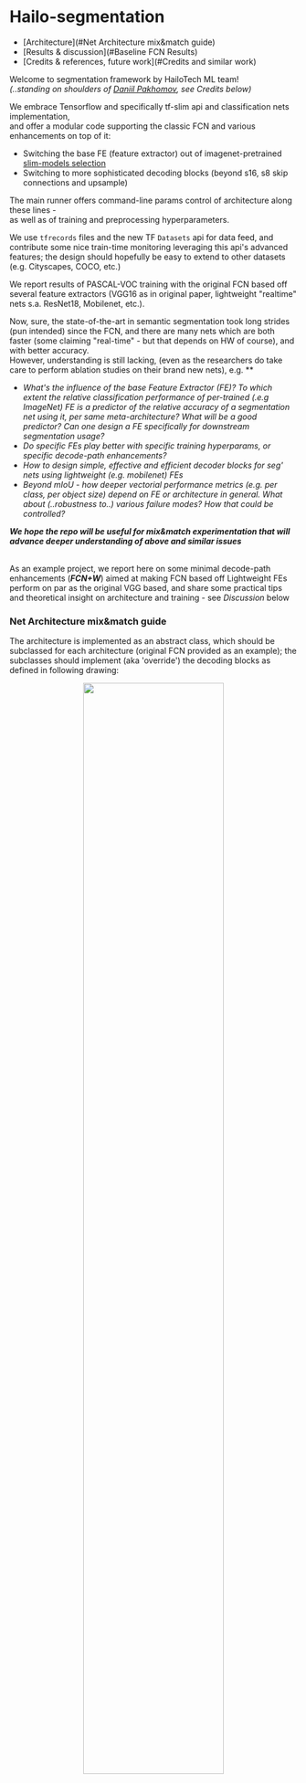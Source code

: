 # Hailo-segmentation


- [Architecture](#Net Architecture mix&match guide)
- [Results & discussion](#Baseline FCN Results)
- [Credits & references, future work](#Credits and similar work)

Welcome to segmentation framework by HailoTech ML team!
<br> *(..standing on shoulders of [Daniil Pakhomov](http://warmspringwinds.github.io/about/), see Credits below)*

We embrace Tensorflow and specifically tf-slim api and classification nets implementation,
<br>and offer a modular code supporting the classic FCN and various enhancements on top of it:
 - Switching the base FE (feature extractor) out of imagenet-pretrained [slim-models selection](https://github.com/tensorflow/models/tree/master/research/slim)
 - Switching to more sophisticated decoding blocks (beyond s16, s8 skip connections and upsample)

The main runner offers command-line params control of architecture along these lines -
 <br> as well as of training and preprocessing hyperparameters.

We use ```tfrecords``` files and the new TF ```Datasets``` api for data feed,
 and contribute some nice train-time monitoring leveraging this api's advanced features;
 the design should hopefully be easy to extend to other datasets (e.g. Cityscapes, COCO, etc.)

We report results of PASCAL-VOC training with the original FCN
based off several feature extractors (VGG16 as in original paper, lightweight "realtime" nets s.a. ResNet18, Mobilenet, etc.).

Now, sure, the state-of-the-art in semantic segmentation took long strides (pun intended) since the FCN,
and there are many nets which are both faster (some claiming "real-time" - but that depends on HW of course),
and with better accuracy.
<br>However, understanding is still lacking, (even as the researchers do take care to perform ablation studies on their brand new nets), e.g.
**
 - *What's the influence of the base Feature Extractor (FE)?
   To which extent the relative classification performance of per-trained (.e.g ImageNet) FE
   is a predictor of the relative accuracy of a segmentation net using it, per same meta-architecture?
   What will be a good predictor? Can one design a FE specifically for downstream segmentation usage?*
 - *Do specific FEs play better with specific training hyperparams, or specific decode-path enhancements?*
 - *How to design simple, effective and efficient decoder blocks for seg' nets using lightweight (e.g. mobilenet) FEs*
 - *Beyond mIoU - how deeper vectorial performance metrics (e.g. per class, per object size) depend on FE or architecture in general.
    What about (..robustness to..) various failure modes? How that could be controlled?*

***We hope the repo will be useful for mix&match experimentation that will advance deeper understanding of above and similar issues***

<br>As an example project, we report here on some minimal decode-path enhancements (***FCN+W***) aimed at making FCN based off Lightweight FEs perform on par as the original VGG based, and share some practical tips and theoretical insight on architecture and training - see *Discussion* below

### Net Architecture mix&match guide

The architecture is implemented as an abstract class,
which should be subclassed for each architecture (original FCN provided as an example);
the subclasses should implement (aka 'override') the decoding blocks as defined in following drawing:

<div align="center">
<img src="https://github.com/hailotech/hailo-segmentation/blob/master/images/FCNgen.png" width="70%" height="70%"><br><br>
</div>

## Baseline FCN Results

| Net name      | GFLOPS        | Params  | Pascal <br>VOC mIoU  |
| ------------- |:-------------:| -----:  | ---------------: |
| VGG16  |   ...         |  ...    | ..               |
| Inception V1  |   ...         |  ...    | ..               |
| ResNet_v1_18  |   ...         |  ...    | ..               |
| MobileNet V1  |   ...         | .....   | .....            |
| MobileNet V2  | coming        | soon    | (hopefully)      |


## FCN+W results
...Coming soon...

#### Examples
<div align="center">
<img src="https://github.com/hailotech/hailo-segmentation/blob/master/images/ResNet18_Apr02_HorseRider1.png" width="70%" height="70%"><br><br>
</div>

## Discussion and Insight
...Coming soon...

## Credits and similar work
Daniil Pakhomov from https://github.com/warmspringwinds/tf-image-segmentation,
was a major inspiration and code contribution; our repo started as a fork of his one;
most was heavily redesigned but ```/utils```  is still mostly his original.

A similar work is [RTSeg](https://github.com/MSiam/TFSegmentation);
<br> they use Cityscapes and differs a bit in approach to modularization.

## TODOs / "Coming"
- Mobilenet_V2
- Dilation options
- implement some basic architectures over the framework:
    - simple (w.o. ASPP and other bells&whistles) DeepLab(3?)
    - LinkNet - original ResNet18 and Mobilenet_V1/2

## References
[0] [Fully Convolutional Networks for Semantic Segmentation', Long&Shelhamer et al., 2016](https://arxiv.org/pdf/1605.06211.pdf)
<br>[1] [Deep Residual Learning for Instrument Segmentation in Robotic Surgery, Pakhomov et al, 2017](https://arxiv.org/abs/1703.08580)
<br>[2] [RTSEG: REAL-TIME SEMANTIC SEGMENTATION COMPARATIVE STUDY, Mar 2018](https://arxiv.org/pdf/1803.02758.pdf)

